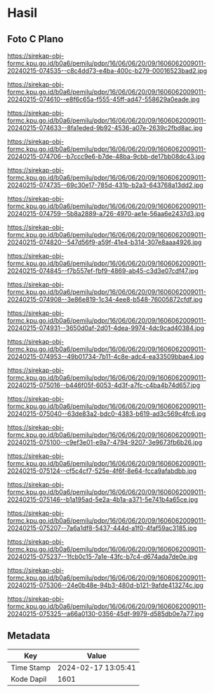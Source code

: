 # Hasil

## Foto C Plano

https://sirekap-obj-formc.kpu.go.id/b0a6/pemilu/pdpr/16/06/06/20/09/1606062009011-20240215-074535--c8c4dd73-e4ba-400c-b279-00016523bad2.jpg

https://sirekap-obj-formc.kpu.go.id/b0a6/pemilu/pdpr/16/06/06/20/09/1606062009011-20240215-074610--e8f6c65a-f555-45ff-ad47-558629a0eade.jpg

https://sirekap-obj-formc.kpu.go.id/b0a6/pemilu/pdpr/16/06/06/20/09/1606062009011-20240215-074633--8fa1eded-9b92-4536-a07e-2639c2fbd8ac.jpg

https://sirekap-obj-formc.kpu.go.id/b0a6/pemilu/pdpr/16/06/06/20/09/1606062009011-20240215-074706--b7ccc9e6-b7de-48ba-9cbb-de17bb08dc43.jpg

https://sirekap-obj-formc.kpu.go.id/b0a6/pemilu/pdpr/16/06/06/20/09/1606062009011-20240215-074735--69c30e17-785d-431b-b2a3-643768a13dd2.jpg

https://sirekap-obj-formc.kpu.go.id/b0a6/pemilu/pdpr/16/06/06/20/09/1606062009011-20240215-074759--5b8a2889-a726-4970-ae1e-56aa6e2437d3.jpg

https://sirekap-obj-formc.kpu.go.id/b0a6/pemilu/pdpr/16/06/06/20/09/1606062009011-20240215-074820--547d56f9-a59f-41e4-b314-307e8aaa4926.jpg

https://sirekap-obj-formc.kpu.go.id/b0a6/pemilu/pdpr/16/06/06/20/09/1606062009011-20240215-074845--f7b557ef-fbf9-4869-ab45-c3d3e07cdf47.jpg

https://sirekap-obj-formc.kpu.go.id/b0a6/pemilu/pdpr/16/06/06/20/09/1606062009011-20240215-074908--3e86e819-1c34-4ee8-b548-76005872cfdf.jpg

https://sirekap-obj-formc.kpu.go.id/b0a6/pemilu/pdpr/16/06/06/20/09/1606062009011-20240215-074931--3650d0af-2d01-4dea-9974-4dc9cad40384.jpg

https://sirekap-obj-formc.kpu.go.id/b0a6/pemilu/pdpr/16/06/06/20/09/1606062009011-20240215-074953--49b01734-7b11-4c8e-adc4-ea33509bbae4.jpg

https://sirekap-obj-formc.kpu.go.id/b0a6/pemilu/pdpr/16/06/06/20/09/1606062009011-20240215-075016--b446f05f-6053-4d3f-a7fc-c4ba4b74d657.jpg

https://sirekap-obj-formc.kpu.go.id/b0a6/pemilu/pdpr/16/06/06/20/09/1606062009011-20240215-075040--63de83a2-bdc0-4383-b619-ad3c569c4fc6.jpg

https://sirekap-obj-formc.kpu.go.id/b0a6/pemilu/pdpr/16/06/06/20/09/1606062009011-20240215-075100--c9ef3e01-e9a7-4794-9207-3e9673fb6b26.jpg

https://sirekap-obj-formc.kpu.go.id/b0a6/pemilu/pdpr/16/06/06/20/09/1606062009011-20240215-075124--cf5c4cf7-525e-4f6f-8e64-fcca9afabdbb.jpg

https://sirekap-obj-formc.kpu.go.id/b0a6/pemilu/pdpr/16/06/06/20/09/1606062009011-20240215-075146--b1a195ad-5e2a-4b1a-a371-5e741b4a65ce.jpg

https://sirekap-obj-formc.kpu.go.id/b0a6/pemilu/pdpr/16/06/06/20/09/1606062009011-20240215-075207--7a6a1df8-5437-444d-a1f0-4faf59ac3185.jpg

https://sirekap-obj-formc.kpu.go.id/b0a6/pemilu/pdpr/16/06/06/20/09/1606062009011-20240215-075237--1fcb0c15-7a1e-43fc-b7c4-d674ada7de0e.jpg

https://sirekap-obj-formc.kpu.go.id/b0a6/pemilu/pdpr/16/06/06/20/09/1606062009011-20240215-075306--24e0b48e-94b3-480d-b121-9afde413274c.jpg

https://sirekap-obj-formc.kpu.go.id/b0a6/pemilu/pdpr/16/06/06/20/09/1606062009011-20240215-075325--a66a0130-0356-45df-9979-d585db0e7a77.jpg


## Metadata

| Key        | Value               |
| ---------- | ------------------- |
| Time Stamp | 2024-02-17 13:05:41 |
| Kode Dapil | 1601                |



